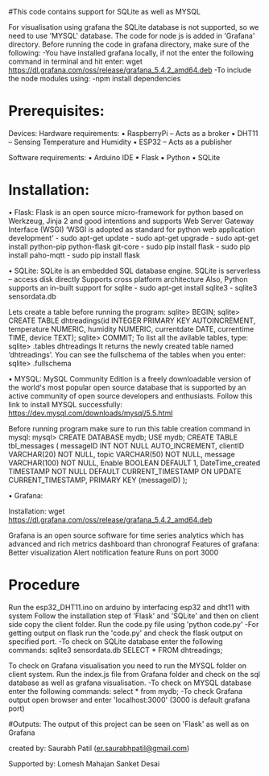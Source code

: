 #This code contains support for SQLite as well as MYSQL

For visualisation using grafana the SQLite database is not supported, so we need to use 'MYSQL' database.
The code for node js is added in 'Grafana' directory.
Before running the code in grafana directory, make sure of the following:
	-You have installed grafana locally, if not the enter the following command in terminal  and hit enter:
		wget https://dl.grafana.com/oss/release/grafana_5.4.2_amd64.deb
	-To include the node modules using:
		-npm install dependencies

# Prerequisites:
  Devices:
  Hardware requirements:
    ▪ RaspberryPi – Acts as a broker
    ▪ DHT11 – Sensing Temperature and Humidity
    ▪ ESP32 – Acts as a publisher

Software requirements:
    ▪ Arduino IDE
    ▪ Flask
    ▪ Python
    ▪ SQLite

# Installation:

• Flask:
Flask is an open source micro-framework for python based on Werkzeug, Jinja 2 and good intentions and supports Web      Server Gateway Interface (WSGI)
‘WSGI is adopted as standard for python web application development’
  		- sudo apt-get update
   		- sudo apt-get upgrade
   		- sudo apt-get install python-pip python-flask git-core
   		- sudo pip install flask
   		- sudo pip install paho-mqtt
   		- sudo pip install flask

• SQLite:
SQLite is an embedded SQL database engine.
SQLite is serverless – access disk directly
Supports cross platform architecture
Also, Python supports an in-built support for sqlite
		- sudo apt-get install sqlite3
		- sqlite3 sensordata.db

Lets create a table before running the program:
sqlite> BEGIN;
sqlite> CREATE TABLE dhtreadings(id INTEGER PRIMARY KEY AUTOINCREMENT, temperature  NUMERIC, humidity NUMERIC, currentdate DATE, currentime TIME, device TEXT);
sqlite> COMMIT;
To list all the avilable tables, type:
sqlite> .tables
dhtreadings
It returns the newly created table named ‘dhtreadings’. You can see the fullschema of the tables when you enter:
sqlite> .fullschema

• MYSQL:
MySQL Community Edition is a freely downloadable version of the world's most popular open source database that is supported by an active community of open source developers and enthusiasts.
Follow this link to install MYSQL successfully:
	https://dev.mysql.com/downloads/mysql/5.5.html

Before running program make sure to run this table creation command in mysql:
mysql>
CREATE DATABASE mydb;
USE mydb;
CREATE TABLE tbl_messages ( 
messageID INT NOT NULL AUTO_INCREMENT, 
clientID VARCHAR(20) NOT NULL, 
topic VARCHAR(50) NOT NULL, 
message VARCHAR(100) NOT NULL, 
Enable BOOLEAN DEFAULT 1, 
DateTime_created TIMESTAMP NOT NULL DEFAULT CURRENT_TIMESTAMP ON UPDATE CURRENT_TIMESTAMP, 
PRIMARY KEY (messageID)
);

• Grafana:

Installation: wget https://dl.grafana.com/oss/release/grafana_5.4.2_amd64.deb

Grafana is an open source software for time series analytics which has advanced and rich metrics dashboard than chronograf
Features of grafana:
Better visualization
Alert notification feature
Runs on port 3000


# Procedure
Run the esp32_DHT11.ino on arduino by interfacing esp32 and dht11 with system
Follow the installation step of 'Flask' and 'SQLite' and then on client side copy the client folder.
Run the code.py file using 'python code.py' 
-For getting output on flask run the 'code.py' and check the flask output on specified port.
-To check on SQLite database enter the following commands:
		sqlite3 sensordata.db
		SELECT * FROM dhtreadings;

To check on Grafana visualisation you need to run the MYSQL folder on client system.
Run the index.js file from Grafana folder and check on the sql database as well as grafana visualisation.
-To check on MYSQL database enter the following commands:
		select * from mydb;
-To check Grafana output open browser and enter 'localhost:3000'	(3000 is default grafana port)

#Outputs:
The output of this project can be seen on 'Flask' as well as on Grafana
	

created by: 
Saurabh Patil (er.saurabhpatil@gmail.com)

Supported by: 
Lomesh Mahajan
Sanket Desai
